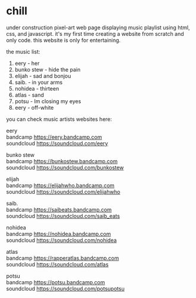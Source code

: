 # chill
under construction pixel-art web page displaying music playlist 
using html, css, and javascript.
it's my first time creating a website from scratch and only code. 
this website is only for entertaining. 

the music list: 
1. eery - her
2. bunko stew - hide the pain
3. elijah - sad and bonjou
4. saib. - in your arms
5. nohidea - thirteen 
6. atlas - sand
7. potsu - Im closing my eyes
8. eery - off-white

you can check music artists websites here:

eery <br>
bandcamp https://eery.bandcamp.com <br>
soundcloud https://soundcloud.com/eery

bunko stew <br>
bandcamp https://bunkostew.bandcamp.com <br>
soundcloud https://soundcloud.com/bunkostew

elijah <br>
bandcamp https://elijahwho.bandcamp.com <br>
soundcloud https://soundcloud.com/elijahwho

saib. <br>
bandcamp https://saibeats.bandcamp.com <br>
soundcloud https://soundcloud.com/saib_eats

nohidea <br>
bandcamp https://nohidea.bandcamp.com <br>
soundcloud https://soundcloud.com/nohidea

atlas <br>
bandcamp https://rapperatlas.bandcamp.com <br>
soundcloud https://soundcloud.com/atlas

potsu <br>
bandcamp https://potsu.bandcamp.com <br>
soundcloud https://soundcloud.com/potsupotsu
